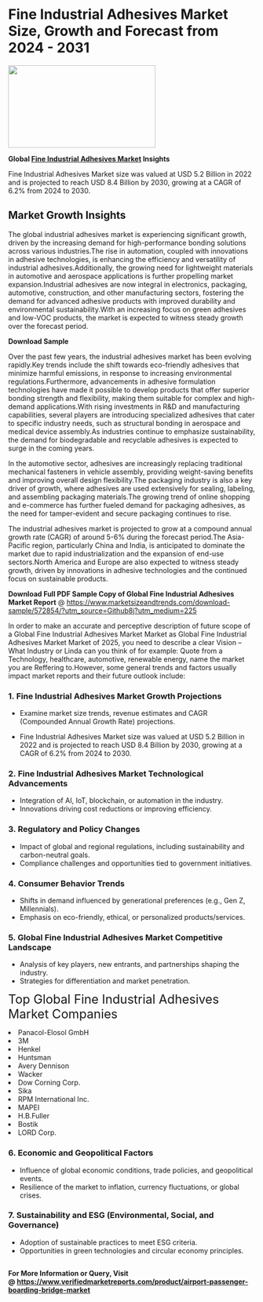 <H1>Fine Industrial Adhesives Market Size, Growth and Forecast from 2024 - 2031</H1><img class="aligncenter size-medium wp-image-584254" src="https://thirdeyenews.in/wp-content/uploads/2024/09/Global-Market-Research-300x168.jpeg" alt="" width="300" height="168" /><p><strong>Global&nbsp;<a href="https://www.marketsizeandtrends.com/download-sample/572854/?utm_source=Github8j?utm_medium=225">Fine Industrial Adhesives Market</a> Insights</strong></p><p>Fine Industrial Adhesives Market size was valued at USD 5.2 Billion in 2022 and is projected to reach USD 8.4 Billion by 2030, growing at a CAGR of 6.2% from 2024 to 2030.</p><p><h2>Market Growth Insights</h2> <p>The global industrial adhesives market is experiencing significant growth, driven by the increasing demand for high-performance bonding solutions across various industries.The rise in automation, coupled with innovations in adhesive technologies, is enhancing the efficiency and versatility of industrial adhesives.Additionally, the growing need for lightweight materials in automotive and aerospace applications is further propelling market expansion.Industrial adhesives are now integral in electronics, packaging, automotive, construction, and other manufacturing sectors, fostering the demand for advanced adhesive products with improved durability and environmental sustainability.With an increasing focus on green adhesives and low-VOC products, the market is expected to witness steady growth over the forecast period.</p> <p><strong>Download Sample</strong></p> <p>Over the past few years, the industrial adhesives market has been evolving rapidly.Key trends include the shift towards eco-friendly adhesives that minimize harmful emissions, in response to increasing environmental regulations.Furthermore, advancements in adhesive formulation technologies have made it possible to develop products that offer superior bonding strength and flexibility, making them suitable for complex and high-demand applications.With rising investments in R&D and manufacturing capabilities, several players are introducing specialized adhesives that cater to specific industry needs, such as structural bonding in aerospace and medical device assembly.As industries continue to emphasize sustainability, the demand for biodegradable and recyclable adhesives is expected to surge in the coming years.</p> <p>In the automotive sector, adhesives are increasingly replacing traditional mechanical fasteners in vehicle assembly, providing weight-saving benefits and improving overall design flexibility.The packaging industry is also a key driver of growth, where adhesives are used extensively for sealing, labeling, and assembling packaging materials.The growing trend of online shopping and e-commerce has further fueled demand for packaging adhesives, as the need for tamper-evident and secure packaging continues to rise.</p> <p>The industrial adhesives market is projected to grow at a compound annual growth rate (CAGR) of around 5-6% during the forecast period.The Asia-Pacific region, particularly China and India, is anticipated to dominate the market due to rapid industrialization and the expansion of end-use sectors.North America and Europe are also expected to witness steady growth, driven by innovations in adhesive technologies and the continued focus on sustainable products.</p> <p><span class=""><strong>Download Full PDF Sample Copy of Global Fine Industrial Adhesives Market Report</strong> @ <a href="https://www.marketsizeandtrends.com/download-sample/572854/?utm_source=Github8j?utm_medium=225" target="_blank">https://www.marketsizeandtrends.com/download-sample/572854/?utm_source=Github8j?utm_medium=225</a></span></p><p>In order to make an accurate and perceptive description of future scope of a Global&nbsp;Fine Industrial Adhesives Market Market as Global&nbsp;Fine Industrial Adhesives Market Market of 2025, you need to describe a clear Vision &ndash; What Industry or Linda can you think of for example: Quote from a Technology, healthcare, automotive, renewable energy, name the market you are Reffering to.However, some general trends and factors usually impact market reports and their future outlook include:</p><h3>1.&nbsp;<strong>Fine Industrial Adhesives Market Growth Projections</strong></h3><ul><li>Examine market size trends, revenue estimates and CAGR (Compounded Annual Growth Rate) projections.</li><li><p>Fine Industrial Adhesives Market size was valued at USD 5.2 Billion in 2022 and is projected to reach USD 8.4 Billion by 2030, growing at a CAGR of 6.2% from 2024 to 2030.</p></li></ul><h3>2.&nbsp;<strong>Fine Industrial Adhesives Market Technological Advancements</strong></h3><ul><li>Integration of AI, IoT, blockchain, or automation in the industry.</li><li>Innovations driving cost reductions or improving efficiency.</li></ul><h3>3.&nbsp;<strong>Regulatory and Policy Changes</strong></h3><ul><li>Impact of global and regional regulations, including sustainability and carbon-neutral goals.</li><li>Compliance challenges and opportunities tied to government initiatives.</li></ul><h3>4.&nbsp;<strong>Consumer Behavior Trends</strong></h3><ul><li>Shifts in demand influenced by generational preferences (e.g., Gen Z, Millennials).</li><li>Emphasis on eco-friendly, ethical, or personalized products/services.</li></ul><h3>5.&nbsp;<strong>Global Fine Industrial Adhesives Market Competitive Landscape</strong></h3><ul><li>Analysis of key players, new entrants, and partnerships shaping the industry.</li><li>Strategies for differentiation and market penetration.</li></ul><p data-pm-slice="1 1 []"><span style="color: inherit; font-family: inherit; font-size: 25px;">Top Global Fine Industrial Adhesives Market Companies</span></p><div class="" data-test-id=""><p><li>Panacol-Elosol GmbH</li><li> 3M</li><li> Henkel</li><li> Huntsman</li><li> Avery Dennison</li><li> Wacker</li><li> Dow Corning Corp.</li><li> Sika</li><li> RPM International Inc.</li><li> MAPEI</li><li> H.B.Fuller</li><li> Bostik</li><li> LORD Corp.</li></p></div><h3>6.&nbsp;<strong>Economic and Geopolitical Factors</strong></h3><ul><li>Influence of global economic conditions, trade policies, and geopolitical events.</li><li>Resilience of the market to inflation, currency fluctuations, or global crises.</li></ul><h3>7.&nbsp;<strong>Sustainability and ESG (Environmental, Social, and Governance)</strong></h3><ul><li>Adoption of sustainable practices to meet ESG criteria.</li><li>Opportunities in green technologies and circular economy principles.</li></ul><h2><strong style="font-size: 14px;">For More Information or Query, Visit @&nbsp;</strong><a style="background-color: #ffffff; font-size: 14px;" href="https://www.marketsizeandtrends.com/report/fine-industrial-adhesives-market/" target="_blank">https://www.verifiedmarketreports.com/product/airport-passenger-boarding-bridge-market</a></h2>